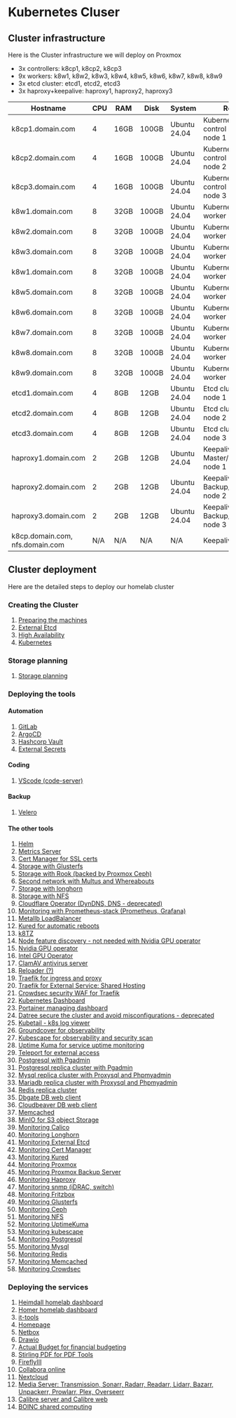 # Kubernetes Cluser

## Cluster infrastructure

Here is the Cluster infrastructure we will deploy on Proxmox

- 3x controllers: k8cp1, k8cp2, k8cp3
- 9x workers: k8w1, k8w2, k8w3, k8w4, k8w5, k8w6, k8w7, k8w8, k8w9
- 3x etcd cluster: etcd1, etcd2, etcd3
- 3x haproxy+keepalive: haproxy1, haproxy2, haproxy3

| Hostname               | CPU | RAM  | Disk                     | System             | Role                              | IP         |
| ---------------------- | --- | ---- | ------------------------ | ------------------ | --------------------------------- | ---------- |
| k8cp1.domain.com       | 4   | 16GB | 100GB           | Ubuntu 24.04       | Kubernetes control manager node 1 | 10.0.50.51 |
| k8cp2.domain.com       | 4   | 16GB | 100GB           | Ubuntu 24.04       | Kubernetes control manager node 2 | 10.0.50.52 |
| k8cp3.domain.com       | 4   | 16GB | 100GB           | Ubuntu 24.04       | Kubernetes control manager node 3 | 10.0.50.53 |
| k8w1.domain.com        | 8   | 32GB | 100GB           | Ubuntu 24.04       | Kubernetes worker node 1          | 10.0.50.81 |
| k8w2.domain.com        | 8   | 32GB | 100GB           | Ubuntu 24.04       | Kubernetes worker node 2          | 10.0.50.82 |
| k8w3.domain.com        | 8   | 32GB | 100GB           | Ubuntu 24.04       | Kubernetes worker node 3          | 10.0.50.83 |
| k8w1.domain.com        | 8   | 32GB | 100GB           | Ubuntu 24.04       | Kubernetes worker node 4          | 10.0.50.84 |
| k8w5.domain.com        | 8   | 32GB | 100GB           | Ubuntu 24.04       | Kubernetes worker node 5          | 10.0.50.85 |
| k8w6.domain.com        | 8   | 32GB | 100GB           | Ubuntu 24.04       | Kubernetes worker node 6          | 10.0.50.86 |
| k8w7.domain.com        | 8   | 32GB | 100GB           | Ubuntu 24.04       | Kubernetes worker node 7          | 10.0.50.87 |
| k8w8.domain.com        | 8   | 32GB | 100GB           | Ubuntu 24.04       | Kubernetes worker node 8          | 10.0.50.88 |
| k8w9.domain.com        | 8   | 32GB | 100GB           | Ubuntu 24.04       | Kubernetes worker node 9          | 10.0.50.89 |
| etcd1.domain.com       | 4   | 8GB  | 12GB                     | Ubuntu 24.04       | Etcd cluster node 1               | 10.0.50.41 |
| etcd2.domain.com       | 4   | 8GB  | 12GB                     | Ubuntu 24.04       | Etcd cluster node 2               | 10.0.50.42 |
| etcd3.domain.com       | 4   | 8GB  | 12GB                     | Ubuntu 24.04       | Etcd cluster node 3               | 10.0.50.43 |
| haproxy1.domain.com    | 2   | 2GB  | 12GB                     | Ubuntu 24.04       | Keepalive Master/Haproxy node 1   | 10.0.50.61 |
| haproxy2.domain.com    | 2   | 2GB  | 12GB                     | Ubuntu 24.04       | Keepalive Backup/Haproxy node 2   | 10.0.50.62 |
| haproxy3.domain.com    | 2   | 2GB  | 12GB                     | Ubuntu 24.04       | Keepalive Backup/Haproxy node 3   | 10.0.50.63 |
| k8cp.domain.com, nfs.domain.com | N/A | N/A  | N/A                      | N/A                | Keepalive VIP IP                  | 10.0.50.64 |

## Cluster deployment

Here are the detailed steps to deploy our homelab cluster

### Creating the Cluster

1. [Preparing the machines](https://github.com/urbaman/HomeLab/tree/main/Kubernetes/Cluster/01-Prepare-Machines)
2. [External Etcd](https://github.com/urbaman/HomeLab/tree/main/Kubernetes/Cluster/02-External-Etcd)
3. [High Availability](https://github.com/urbaman/HomeLab/tree/main/Kubernetes/Cluster/03-High-Availability)
4. [Kubernetes](https://github.com/urbaman/HomeLab/tree/main/Kubernetes/Cluster/04-Kubernetes)

### Storage planning

1. [Storage planning](https://github.com/urbaman/HomeLab/tree/main/Kubernetes/Storage)

### Deploying the tools

#### Automation

1. [GitLab](https://github.com/urbaman/HomeLab/tree/main/Kubernetes/Autometion/Gitlab)
2. [ArgoCD](https://github.com/urbaman/HomeLab/tree/main/Kubernetes/Autometion/ArgoCD)
3. [Hashcorp Vault](https://github.com/urbaman/HomeLab/tree/main/Kubernetes/Autometion/HashicorpVault)
4. [External Secrets](https://github.com/urbaman/HomeLab/tree/main/Kubernetes/Autometion/ExternalSecrets)

#### Coding

1. [VScode (code-server)](https://github.com/urbaman/HomeLab/tree/main/Kubernetes/Coding/CodeServer)

#### Backup

1. [Velero](https://github.com/urbaman/HomeLab/tree/main/Kubernetes/K8sBackup/Velero)

#### The other tools

1. [Helm](https://github.com/urbaman/HomeLab/tree/main/Kubernetes/Helm)
2. [Metrics Server](https://github.com/urbaman/HomeLab/tree/main/Kubernetes/Metrics-Server)
3. [Cert Manager for SSL certs](https://github.com/urbaman/HomeLab/tree/main/Kubernetes/Cert-manager)
4. [Storage with Glusterfs](https://github.com/urbaman/HomeLab/tree/main/Kubernetes/Storage/Glusterfs)
5. [Storage with Rook (backed by Proxmox Ceph)](https://github.com/urbaman/HomeLab/tree/main/Kubernetes/Storage/Rook)
6. [Second network with Multus and Whereabouts](https://github.com/urbaman/HomeLab/tree/main/Kubernetes/Multus)
7. [Storage with longhorn](https://github.com/urbaman/HomeLab/tree/main/Kubernetes/Storage/Longhorn)
8. [Storage with NFS](https://github.com/urbaman/HomeLab/tree/main/Kubernetes/Storage/NFS)
9. [Cloudflare Operator (DynDNS, DNS - deprecated)](https://github.com/urbaman/HomeLab/tree/main/Kubernetes/Cloudflare-Operator)
10. [Monitoring with Prometheus-stack (Prometheus, Grafana)](https://github.com/urbaman/HomeLab/tree/main/Kubernetes/Prometheus-Stack)
11. [Metallb LoadBalancer](https://github.com/urbaman/HomeLab/tree/main/Kubernetes/Metallb)
12. [Kured for automatic reboots](https://github.com/urbaman/HomeLab/tree/main/Kubernetes/Kured)
13. [k8TZ](https://github.com/urbaman/HomeLab/tree/main/Kubernetes/k8tz)
14. [Node feature discovery - not needed with Nvidia GPU operator](https://github.com/urbaman/HomeLab/tree/main/Kubernetes/Node-Feature-Discovery)
15. [Nvidia GPU operator](https://github.com/urbaman/HomeLab/tree/main/Kubernetes/Nvidia-GPU)
16. [Intel GPU Operator](https://github.com/urbaman/HomeLab/tree/main/Kubernetes/Intel-GPU)
17. [ClamAV antivirus server](https://github.com/urbaman/HomeLab/tree/main/Kubernetes/ClamAV)
18. [Reloader (?)](https://github.com/urbaman/HomeLab/tree/main/Kubernetes/Reloader)
19. [Traefik for ingress and proxy](https://github.com/urbaman/HomeLab/tree/main/Kubernetes/Traefik)
20. [Traefik for External Service: Shared Hosting](https://github.com/urbaman/HomeLab/tree/main/Kubernetes/Hosting)
21. [Crowdsec security WAF for Traefik](https://github.com/urbaman/HomeLab/tree/main/Kubernetes/Crowdsec)
22. [Kubernetes Dashboard](https://github.com/urbaman/HomeLab/tree/main/Kubernetes/Dashboard)
23. [Portainer managing dashboard](https://github.com/urbaman/HomeLab/tree/main/Kubernetes/Portainer)
24. [Datree secure the cluster and avoid misconfigurations - deprecated](https://github.com/urbaman/HomeLab/tree/main/Kubernetes/Datree)
25. [Kubetail - k8s log viewer](https://github.com/urbaman/HomeLab/tree/main/Kubernetes/Kubetail)
26. [Groundcover for observability](https://github.com/urbaman/HomeLab/tree/main/Kubernetes/Groundcover)
27. [Kubescape for observability and security scan](https://github.com/urbaman/HomeLab/tree/main/Kubernetes/Kubescape)
28. [Uptime Kuma for service uptime monitoring](https://github.com/urbaman/HomeLab/tree/main/Kubernetes/Uptimekuma)
29. [Teleport for external access](https://github.com/urbaman/HomeLab/tree/main/Kubernetes/Teleport)
30. [Postgresql with Pgadmin](https://github.com/urbaman/HomeLab/tree/main/Kubernetes/Database/Postgresql)
31. [Postgresql replica cluster with Pgadmin](https://github.com/urbaman/HomeLab/tree/main/Kubernetes/Database/Postgresql-ha)
32. [Mysql replica cluster with Proxysql and Phpmyadmin](https://github.com/urbaman/HomeLab/tree/main/Kubernetes/Database/Mysql)
33. [Mariadb replica cluster with Proxysql and Phpmyadmin](https://github.com/urbaman/HomeLab/tree/main/Kubernetes/Database/Mariadb)
34. [Redis replica cluster](https://github.com/urbaman/HomeLab/tree/main/Kubernetes/Database/Redis)
35. [Dbgate DB web client](https://github.com/urbaman/HomeLab/tree/main/Kubernetes/Database/Dbgate)
36. [Cloudbeaver DB web client](https://github.com/urbaman/HomeLab/tree/main/Kubernetes/Database/Cloudbeaver)
37. [Memcached](https://github.com/urbaman/HomeLab/tree/main/Kubernetes/Database/Memcached)
38. [MinIO for S3 object Storage](https://github.com/urbaman/HomeLab/tree/main/Kubernetes/Storage/MinIO)
39. [Monitoring Calico](https://github.com/urbaman/HomeLab/tree/main/Kubernetes/Prometheus-Stack/Calico)
40. [Monitoring Longhorn](https://github.com/urbaman/HomeLab/tree/main/Kubernetes/Prometheus-Stack/Storage/Longhorn)
41. [Monitoring External Etcd](https://github.com/urbaman/HomeLab/tree/main/Kubernetes/Prometheus-Stack/ExternalEtcd)
42. [Monitoring Cert Manager](https://github.com/urbaman/HomeLab/tree/main/Kubernetes/Prometheus-Stack/Cert-manager)
43. [Monitoring Kured](https://github.com/urbaman/HomeLab/tree/main/Kubernetes/Prometheus-Stack/Kured)
44. [Monitoring Proxmox](https://github.com/urbaman/HomeLab/tree/main/Kubernetes/Prometheus-Stack/Proxmox-Monitoring)
45. [Monitoring Proxmox Backup Server](https://github.com/urbaman/HomeLab/tree/main/Kubernetes/Prometheus-Stack/Proxmox-Backup-Monitoring)
46. [Monitoring Haproxy](https://github.com/urbaman/HomeLab/tree/main/Kubernetes/Prometheus-Stack/Haproxy-Monitoring)
47. [Monitoring snmp (iDRAC, switch)](https://github.com/urbaman/HomeLab/tree/main/Kubernetes/Prometheus-Stack/Prometheus-snmp)
48. [Monitoring Fritzbox](https://github.com/urbaman/HomeLab/tree/main/Kubernetes/Prometheus-Stack/Fritzbox-exporter)
49. [Monitoring Glusterfs](https://github.com/urbaman/HomeLab/tree/main/Kubernetes/Prometheus-Stack/Storage/Glusterfs)
50. [Monitoring Ceph](https://github.com/urbaman/HomeLab/tree/main/Kubernetes/Prometheus-Stack/Storage/Ceph)
51. [Monitoring NFS](https://github.com/urbaman/HomeLab/tree/main/Kubernetes/Prometheus-Stack/Storage/NFS-server)
52. [Monitoring UptimeKuma](https://github.com/urbaman/HomeLab/tree/main/Kubernetes/Prometheus-Stack/Uptime-kuma)
53. [Monitoring kubescape](https://github.com/urbaman/HomeLab/tree/main/Kubernetes/Prometheus-Stack/Kubescape)
54. [Monitoring Postgresql](https://github.com/urbaman/HomeLab/tree/main/Kubernetes/Prometheus-Stack/Database/Postgresql)
55. [Monitoring Mysql](https://github.com/urbaman/HomeLab/tree/main/Kubernetes/Prometheus-Stack/Database/Mysql)
56. [Monitoring Redis](https://github.com/urbaman/HomeLab/tree/main/Kubernetes/Prometheus-Stack/Database/Redis)
57. [Monitoring Memcached](https://github.com/urbaman/HomeLab/tree/main/Kubernetes/Prometheus-Stack/Database/Memcached)
58. [Monitoring Crowdsec](https://github.com/urbaman/HomeLab/tree/main/Kubernetes/Prometheus-Stack/Crowdsec)

### Deploying the services

1. [Heimdall homelab dashboard](https://github.com/urbaman/HomeLab/tree/main/Kubernetes/Heimdall-dashboard)
2. [Homer homelab dashboard](https://github.com/urbaman/HomeLab/tree/main/Kubernetes/Homer)
3. [it-tools](https://github.com/urbaman/HomeLab/tree/main/Kubernetes/It-tools)
4. [Homepage](https://github.com/urbaman/HomeLab/tree/main/Kubernetes/Homepage)
5. [Netbox](https://github.com/urbaman/HomeLab/tree/main/Kubernetes/Netbox)
6. [Drawio](https://github.com/urbaman/HomeLab/tree/main/Kubernetes/Drawio)
7. [Actual Budget for financial budgeting](https://github.com/urbaman/HomeLab/tree/main/Kubernetes/ActualBudget)
8. [Stirling PDF for PDF Tools](https://github.com/urbaman/HomeLab/tree/main/Kubernetes/Stirling-PDF)
9. [FireflyIII](https://github.com/urbaman/HomeLab/tree/main/Kubernetes/FireflyIII)
10. [Collabora online](https://github.com/urbaman/HomeLab/tree/main/Kubernetes/Collabora)
11. [Nextcloud](https://github.com/urbaman/HomeLab/tree/main/Kubernetes/Nextcloud)
12. [Media Server: Transmission, Sonarr, Radarr, Readarr, Lidarr, Bazarr, Unpackerr, Prowlarr, Plex, Overseerr](https://github.com/urbaman/HomeLab/tree/main/Kubernetes/Media-Server)
13. [Calibre server and Calibre web](https://github.com/urbaman/HomeLab/tree/main/Kubernetes/Media-Server)
14. [BOINC shared computing](https://github.com/urbaman/HomeLab/tree/main/Kubernetes/Computing/Boinc)
